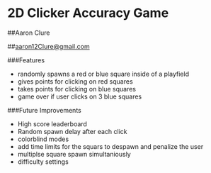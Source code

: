 # 2D Clicker Accuracy Game
##Aaron Clure

##aaron12Clure@gmail.com

###Features
- randomly spawns a red or blue square inside of a playfield
- gives points for clicking on red squares
- takes points for clicking on blue squares
- game over if user clicks on 3 blue squares


###Future Improvements
- High score leaderboard
- Random spawn delay after each click
- colorblind modes
- add time limits for the squars to despawn and penalize the user
- multiplse square spawn simultaniously
- difficulty settings